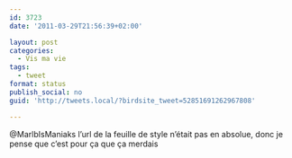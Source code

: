 ```yaml
---
id: 3723
date: '2011-03-29T21:56:39+02:00'

layout: post
categories:
  - Vis ma vie
tags:
  - tweet
format: status
publish_social: no
guid: 'http://tweets.local/?birdsite_tweet=52851691262967808'

---
```


@MarlbIsManiaks l’url de la feuille de style n’était pas en absolue, donc je pense que c’est pour ça que ça merdais